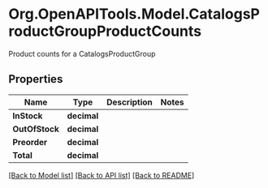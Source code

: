 # Org.OpenAPITools.Model.CatalogsProductGroupProductCounts
Product counts for a CatalogsProductGroup

## Properties

Name | Type | Description | Notes
------------ | ------------- | ------------- | -------------
**InStock** | **decimal** |  | 
**OutOfStock** | **decimal** |  | 
**Preorder** | **decimal** |  | 
**Total** | **decimal** |  | 

[[Back to Model list]](../README.md#documentation-for-models) [[Back to API list]](../README.md#documentation-for-api-endpoints) [[Back to README]](../README.md)

